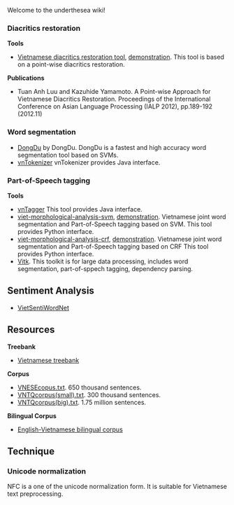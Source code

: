 Welcome to the underthesea wiki!

### Diacritics restoration

**Tools**

* [Vietnamese diacritics restoration tool](https://github.com/kanjirz50/restore-tonemark), [demonstration](http://160.16.58.116/vietnamese/tone). This tool is based on a point-wise diacritics restoration.

**Publications**

* Tuan Anh Luu and Kazuhide Yamamoto. A Point-wise Approach for Vietnamese Diacritics Restoration. Proceedings of the International Conference on Asian Language Processing (IALP 2012), pp.189-192 (2012.11)

### Word segmentation

* [DongDu](https://github.com/rockkhuya/DongDu) by DongDu. DongDu is a fastest and high accuracy word segmentation tool based on SVMs.
* [vnTokenizer](http://vlsp.hpda.vn:8080/demo/?page=resources) vnTokenizer provides Java interface.

### Part-of-Speech tagging

**Tools**

* [vnTagger](http://vlsp.hpda.vn:8080/demo/?page=resources) This tool provides Java interface.
* [viet-morphological-analysis-svm](https://github.com/kanjirz50/viet-morphological-analysis-svm), [demonstration](http://160.16.58.116/vietnamese/morph). Vietnamese joint word segmentation and Part-of-Speech tagging based on SVM. This tool provides Python interface.
* [viet-morphological-analysis-crf](https://github.com/kanjirz50/viet-morphological-analysis-crf), [demonstration](http://160.16.58.116/vietnamese/morph_crf). Vietnamese joint word segmentation and Part-of-Speech tagging based on CRF This tool provides Python interface.
* [Vitk](https://github.com/phuonglh/vn.vitk). This toolkit is for large data processing, includes word segmentation, part-of-sppech tagging, dependency parsing.


## Sentiment Analysis

* [VietSentiWordNet](https://github.com/magizbox/underthesea/wiki/VietSentiWordNet)

## Resources

**Treebank**

* [Vietnamese treebank](http://vlsp.hpda.vn:8080/demo/?page=resources)

**Corpus**

* [VNESEcopus.txt](http://vlsp.hpda.vn:8080/demo/?page=resources). 650 thousand sentences.
* [VNTQcorpus(small).txt](http://viet.jnlp.org/download-du-lieu-tu-vung-corpus). 300 thousand sentences.
* [VNTQcorpus(big).txt](http://viet.jnlp.org/download-du-lieu-tu-vung-corpus). 1.75 million sentences.

**Bilingual Corpus**

* [English-Vietnamese bilingual corpus](http://vlsp.hpda.vn:8080/demo/?page=resources)


## Technique

### Unicode normalization
NFC is a one of the unicode normalization form.
It is suitable for Vietnamese text preprocessing.